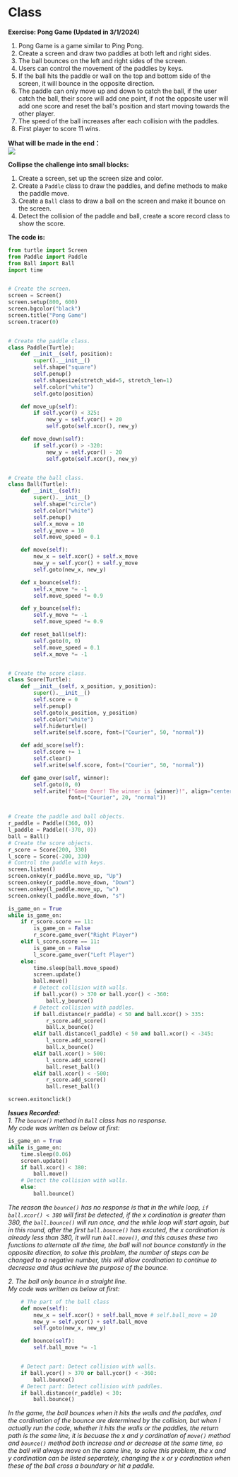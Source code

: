 # Class

**Exercise: Pong Game (Updated in 3/1/2024)**
1. Pong Game is a game similar to Ping Pong.
2. Create a screen and draw two paddles at both left and right sides.
3. The ball bounces on the left and right sides of the screen.
4. Users can control the movement of the paddles by keys.
5. If the ball hits the paddle or wall on the top and bottom side of the screen, it will bounce in the opposite direction.
6. The paddle can only move up and down to catch the ball, if the user catch the ball, their score will add one point, if not the opposite user will add one score and reset the ball's position and start moving towards the other player.
7. The speed of the ball increases after each collision with the paddles.
8. First player to score 11 wins.

**What will be made in the end：**  
[![](https://github.com/ShiyuFan0820/PythonLearningNote/assets/149340606/b73399dc-8bc3-46a1-af94-47009190ec76)](https://youtu.be/yaeX8JCdFxE)


**Collipse the challenge into small blocks:**
1. Create a screen, set up the screen size and color.
2. Create a `Paddle` class to draw the paddles, and define methods to make the paddle move.
3. Create a `Ball` class to draw a ball on the screen and make it bounce on the screen.
4. Detect the collision of the paddle and ball, create a score record class to show the score.

**The code is:**
```py
from turtle import Screen
from Paddle import Paddle
from Ball import Ball
import time


# Create the screen.
screen = Screen()
screen.setup(800, 600)
screen.bgcolor("black")
screen.title("Pong Game")
screen.tracer(0)


# Create the paddle class.
class Paddle(Turtle):
    def __init__(self, position):
        super().__init__()
        self.shape("square")
        self.penup()
        self.shapesize(stretch_wid=5, stretch_len=1)
        self.color("white")
        self.goto(position)

    def move_up(self):
        if self.ycor() < 325:
            new_y = self.ycor() + 20
            self.goto(self.xcor(), new_y)

    def move_down(self):
        if self.ycor() > -320:
            new_y = self.ycor() - 20
            self.goto(self.xcor(), new_y)


# Create the ball class.
class Ball(Turtle):
    def __init__(self):
        super().__init__()
        self.shape("circle")
        self.color("white")
        self.penup()
        self.x_move = 10
        self.y_move = 10
        self.move_speed = 0.1

    def move(self):
        new_x = self.xcor() + self.x_move
        new_y = self.ycor() + self.y_move
        self.goto(new_x, new_y)

    def x_bounce(self):
        self.x_move *= -1
        self.move_speed *= 0.9

    def y_bounce(self):
        self.y_move *= -1
        self.move_speed *= 0.9

    def reset_ball(self):
        self.goto(0, 0)
        self.move_speed = 0.1
        self.x_move *= -1


# Create the score class.
class Score(Turtle):
    def __init__(self, x_position, y_position):
        super().__init__()
        self.score = 0
        self.penup()
        self.goto(x_position, y_position)
        self.color("white")
        self.hideturtle()
        self.write(self.score, font=("Courier", 50, "normal"))

    def add_score(self):
        self.score += 1
        self.clear()
        self.write(self.score, font=("Courier", 50, "normal"))

    def game_over(self, winner):
        self.goto(0, 0)
        self.write(f"Game Over! The winner is {winner}!", align="center",
                   font=("Courier", 20, "normal"))


# Create the paddle and ball objects.
r_paddle = Paddle((360, 0))
l_paddle = Paddle((-370, 0))
ball = Ball()
# Create the score objects.
r_score = Score(200, 330)
l_score = Score(-200, 330)
# Control the paddle with keys.
screen.listen()
screen.onkey(r_paddle.move_up, "Up")
screen.onkey(r_paddle.move_down, "Down")
screen.onkey(l_paddle.move_up, "w")
screen.onkey(l_paddle.move_down, "s")

is_game_on = True
while is_game_on:
    if r_score.score == 11:
        is_game_on = False
        r_score.game_over("Right Player")
    elif l_score.score == 11:
        is_game_on = False
        l_score.game_over("Left Player")
    else:
        time.sleep(ball.move_speed)
        screen.update()
        ball.move()
        # Detect collision with walls.
        if ball.ycor() > 370 or ball.ycor() < -360:
            ball.y_bounce()
        # Detect collision with paddles.
        if ball.distance(r_paddle) < 50 and ball.xcor() > 335:
            r_score.add_score()
            ball.x_bounce()
        elif ball.distance(l_paddle) < 50 and ball.xcor() < -345:
            l_score.add_score()
            ball.x_bounce()
        elif ball.xcor() > 500:
            l_score.add_score()
            ball.reset_ball()
        elif ball.xcor() < -500:
            r_score.add_score()
            ball.reset_ball()

screen.exitonclick()

```

_**Issues Recorded:**_  
_1. The `bounce()` method in `Ball` class has no response._  
_My code was written as below at first:_
```py
is_game_on = True
while is_game_on:
    time.sleep(0.06)
    screen.update()
    if ball.xcor() < 380:
        ball.move()
    # Detect the collision with walls.
    else:
        ball.bounce()
```
_The reason the `bounce()` has no response is that in the while loop, `if ball.xcor() < 380` will first be detected, if the x cordination is greater than 380, the `ball.bounce()` will run once, and the while loop will start again, but in this round, after the first `ball.bounce()` has excuted, the x cordination is already less than 380, it will run `ball.move()`, and this causes these two functions to alternate all the time, the ball will not bounce constantly in the opposite direction, to solve this problem, the number of steps can be changed to a negative number, this will allow cordination to continue to decrease and thus achieve the purpose of the bounce._

_2. The ball only bounce in a straight line._  
_My code was written as below at first:_
```py
    # The part of the ball class
    def move(self):
        new_x = self.xcor() + self.ball_move # self.ball_move = 10
        new_y = self.ycor() + self.ball_move
        self.goto(new_x, new_y)

    def bounce(self):
        self.ball_move *= -1


    # Detect part: Detect collision with walls.
    if ball.ycor() > 370 or ball.ycor() < -360:
        ball.bounce()
    # Detect part: Detect collision with paddles.
    if ball.distance(r_paddle) < 30:
        ball.bounce()
```
_In the game, the ball bounces when it hits the walls and the paddles, and the cordination of the bounce are determined by the collision, but when I actually run the code, whether it hits the walls or the paddles, the return path is the same line, it is becuase the x and y cordination of `move()` method and `bounce()` method both increase and or decrease at the same time, so the ball will always move on the same line, to solve this problem, the x and y cordination can be listed separately, changing the x or y cordination when these of the ball cross a boundary or hit a paddle._





